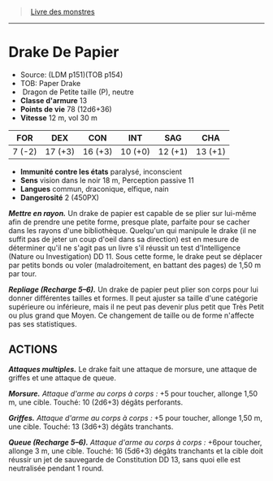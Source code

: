 ﻿> [Livre des monstres](tome_of_beasts_old.md)

---

# Drake De Papier

- Source: (LDM p151)(TOB p154)
- TOB: Paper Drake
-  Dragon de Petite taille (P), neutre
- **Classe d'armure** 13
- **Points de vie** 78 (12d6+36)
- **Vitesse** 12 m, vol 30 m

|FOR|DEX|CON|INT|SAG|CHA|
|---|---|---|---|---|---|
|7 (-2)|17 (+3)|16 (+3)|10 (+0)|12 (+1)|13 (+1)|

- **Immunité contre les états** paralysé, inconscient
- **Sens** vision dans le noir 18 m, Perception passive 11
- **Langues** commun, draconique, elfique, nain
- **Dangerosité** 2 (450PX)

**_Mettre en rayon._** Un drake de papier est capable de se plier sur lui-même afin de prendre une petite forme, presque plate, parfaite pour se cacher dans les rayons d'une bibliothèque. Quelqu'un qui manipule le drake (il ne suffit pas de jeter un coup d'oeil dans sa direction) est en mesure de déterminer qu'il ne s'agit pas un livre s'il réussit un test d'Intelligence (Nature ou Investigation) DD 11. Sous cette forme, le drake peut se déplacer par petits bonds ou voler (maladroitement, en battant des pages) de 1,50 m par tour.

**_Repliage (Recharge 5–6)._** Un drake de papier peut plier son corps pour lui donner différentes tailles et formes. Il peut ajuster sa taille d'une catégorie supérieure ou inférieure, mais il ne peut pas devenir plus petit que Très Petit ou plus grand que Moyen. Ce changement de taille ou de forme n'affecte pas ses statistiques.

## ACTIONS

**_Attaques multiples._** Le drake fait une attaque de morsure, une attaque de griffes et une attaque de queue.

**_Morsure._** _Attaque d'arme au corps à corps :_ +5 pour toucher, allonge 1,50 m, une cible. Touché: 10 (2d6+3) dégâts perforants.

**_Griffes._** _Attaque d'arme au corps à corps :_ +5 pour toucher, allonge 1,50 m, une cible. Touché: 13 (3d6+3) dégâts tranchants.

**_Queue (Recharge 5–6)._** _Attaque d'arme au corps à corps :_ +6pour toucher, allonge 3 m, une cible. Touché: 16 (5d6+3) dégâts tranchants et la cible doit réussir un jet de sauvegarde de Constitution DD 13, sans quoi elle est neutralisée pendant 1 round.

